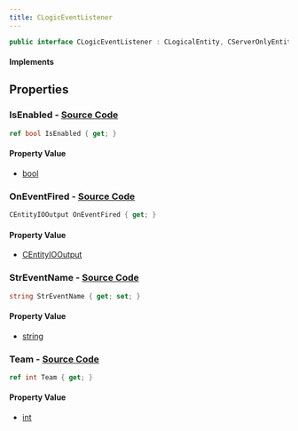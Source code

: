 ```yaml
---
title: CLogicEventListener
---
```


```csharp
public interface CLogicEventListener : CLogicalEntity, CServerOnlyEntity, CBaseEntity, CEntityInstance, ISchemaClass<CEntityInstance>, ISchemaClass<CBaseEntity>, ISchemaClass<CServerOnlyEntity>, ISchemaClass<CLogicalEntity>, ISchemaClass<CLogicEventListener>, ISchemaField, ISchemaClass, INativeHandle
```

#### Implements

## Properties

### **IsEnabled** - [Source Code](https://github.com/swiftly-solution/swiftlys2/blob/main/managed/src/SwiftlyS2.Generated/Schemas/Interfaces/CLogicEventListener.cs#L18)

```csharp
ref bool IsEnabled { get; }
```

#### Property Value

- [bool](https://learn.microsoft.com/dotnet/api/system.boolean)

### **OnEventFired** - [Source Code](https://github.com/swiftly-solution/swiftlys2/blob/main/managed/src/SwiftlyS2.Generated/Schemas/Interfaces/CLogicEventListener.cs#L22)

```csharp
CEntityIOOutput OnEventFired { get; }
```

#### Property Value

- [CEntityIOOutput](/docs/api/shared/schemadefinitions/centityiooutput)

### **StrEventName** - [Source Code](https://github.com/swiftly-solution/swiftlys2/blob/main/managed/src/SwiftlyS2.Generated/Schemas/Interfaces/CLogicEventListener.cs#L16)

```csharp
string StrEventName { get; set; }
```

#### Property Value

- [string](https://learn.microsoft.com/dotnet/api/system.string)

### **Team** - [Source Code](https://github.com/swiftly-solution/swiftlys2/blob/main/managed/src/SwiftlyS2.Generated/Schemas/Interfaces/CLogicEventListener.cs#L20)

```csharp
ref int Team { get; }
```

#### Property Value

- [int](https://learn.microsoft.com/dotnet/api/system.int32)

